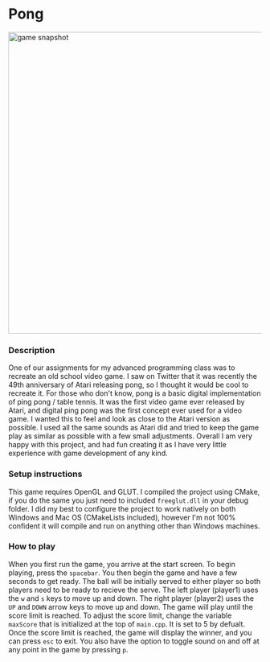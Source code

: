 # Pong

<img src="https://srodgers.w3.uvm.edu/cs120/pong-images/pong.png" alt="game snapshot" style="width: 600px;">

### Description
One of our assignments for my advanced programming class was to recreate an old school video game. I saw on Twitter that it was recently the 49th anniversary
of Atari releasing pong, so I thought it would be cool to recreate it. For those who don't know, pong is a basic digital implementation of ping pong / table tennis. It was the first
video game ever released by Atari, and digital ping pong was the first concept ever used for a video game. I wanted this to feel and look as close to the Atari version as possible. I 
used all the same sounds as Atari did and tried to keep the game play as similar as possible with a few small adjustments. Overall I am very happy with this project, and had fun creating 
it as I have very little experience with game development of any kind.

### Setup instructions
This game requires OpenGL and GLUT. I compiled the project using CMake, if you do the same you just need
to included `freeglut.dll` in your debug folder. I did my best to configure the project to work natively on both Windows and Mac OS (CMakeLists included), 
however I'm not 100% confident it will compile and run on anything other than Windows machines. 

### How to play
When you first run the game, you arrive at the start screen. To begin playing, press the `spacebar`. You then begin the
game and have a few seconds to get ready. The ball will be initially served to either player so both players need
to be ready to recieve the serve. The left player (player1) uses the `w` and `s` keys to move up and down. The right player (player2)
uses the `UP` and `DOWN` arrow keys to move up and down. The game will play until the score limit is reached. To 
adjust the score limit, change the variable `maxScore` that is initialized at the top of `main.cpp`. It is set to 5 by defualt. Once 
the score limit is reached, the game will display the winner, and you can press `esc` to exit. You 
also have the option to toggle sound on and off at any point in the game by pressing `p`.